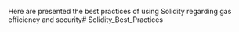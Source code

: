 Here are presented the best practices of using Solidity regarding gas efficiency and security# Solidity_Best_Practices
